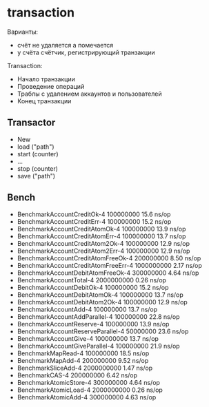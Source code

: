 # transaction

Варианты:
- счёт не удаляется а помечается
- у счёта счётчик, регистрирующий транзакции

Transaction:
- Начало транзакции
- Проведение операций
- Траблы с удалением аккаунтов и пользователей
- Конец транзакции

## Transactor

- New
- load ("path")
- start (counter)
- ...
- stop (counter)
- save ("path")

## Bench

- BenchmarkAccountCreditOk-4            	100000000	        15.6 ns/op
- BenchmarkAccountCreditErr-4           	100000000	        15.2 ns/op
- BenchmarkAccountCreditAtomOk-4        	100000000	        13.9 ns/op
- BenchmarkAccountCreditAtomErr-4       	100000000	        13.7 ns/op
- BenchmarkAccountCreditAtom2Ok-4       	100000000	        12.9 ns/op
- BenchmarkAccountCreditAtom2Err-4      	100000000	        12.9 ns/op
- BenchmarkAccountCreditAtomFreeOk-4    	200000000	         8.50 ns/op
- BenchmarkAccountCreditAtomFreeErr-4   	1000000000	         2.17 ns/op
- BenchmarkAccountDebitAtomFreeOk-4     	300000000	         4.64 ns/op
- BenchmarkAccountTotal-4               	2000000000	         0.26 ns/op
- BenchmarkAccountDebitOk-4             	100000000	        15.2 ns/op
- BenchmarkAccountDebitAtomOk-4         	100000000	        13.7 ns/op
- BenchmarkAccountDebitAtom2Ok-4        	100000000	        12.9 ns/op
- BenchmarkAccountAdd-4                 	100000000	        13.7 ns/op
- BenchmarkAccountAddParallel-4         	100000000	        22.8 ns/op
- BenchmarkAccountReserve-4             	100000000	        13.9 ns/op
- BenchmarkAccountReserveParallel-4     	50000000	        23.6 ns/op
- BenchmarkAccountGive-4                	100000000	        13.7 ns/op
- BenchmarkAccountGiveParallel-4        	100000000	        21.9 ns/op
- BenchmarkMapRead-4                    	100000000	        18.5 ns/op
- BenchmarkMapAdd-4                     	200000000	         9.52 ns/op
- BenchmarkSliceAdd-4                   	2000000000	         1.47 ns/op
- BenchmarkCAS-4                        	200000000	         6.42 ns/op
- BenchmarkAtomicStore-4                	300000000	         4.64 ns/op
- BenchmarkAtomicLoad-4                 	2000000000	         0.26 ns/op
- BenchmarkAtomicAdd-4                  	300000000	         4.63 ns/op

